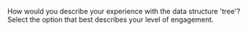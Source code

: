 How would you describe your experience with the data structure 'tree'? Select the option that best describes your level of engagement.

